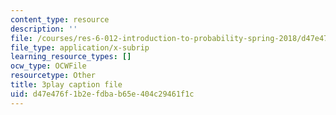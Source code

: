 ```yaml
---
content_type: resource
description: ''
file: /courses/res-6-012-introduction-to-probability-spring-2018/d47e476f1b2efdbab65e404c29461f1c_UZOT_ddWpco.srt
file_type: application/x-subrip
learning_resource_types: []
ocw_type: OCWFile
resourcetype: Other
title: 3play caption file
uid: d47e476f-1b2e-fdba-b65e-404c29461f1c
---
```

